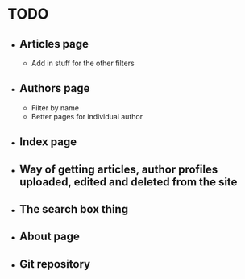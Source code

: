 # TODO

- ## Articles page
  * Add in stuff for the other filters
- ## Authors page
  * Filter by name
  * Better pages for individual author
- ## Index page
- ## Way of getting articles, author profiles uploaded, edited and deleted from the site
- ## The search box thing
- ## About page
- ## Git repository
